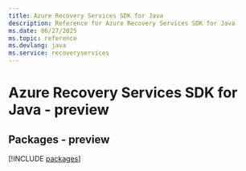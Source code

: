 ```yaml
---
title: Azure Recovery Services SDK for Java
description: Reference for Azure Recovery Services SDK for Java
ms.date: 06/27/2025
ms.topic: reference
ms.devlang: java
ms.service: recoveryservices
---
```

# Azure Recovery Services SDK for Java - preview
## Packages - preview
[!INCLUDE [packages](recovery-services-index.md)]